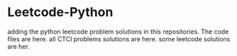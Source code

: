 # Leetcode-Python
adding the python leetcode problem solutions in this repositories. 
The code files are here.
all CTCI problems solutions are here.
some leetcode solutions are her.































































































































































































































































































































































































































































































































































































